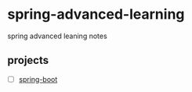 # spring-advanced-learning

spring advanced leaning notes

## projects
- [ ] [spring-boot](spring-boot/README.md)